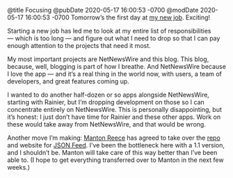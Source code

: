 @title Focusing
@pubDate 2020-05-17 16:00:53 -0700
@modDate 2020-05-17 16:00:53 -0700
Tomorrow’s the first day at [my new job](https://inessential.com/2020/05/12/my_new_job). Exciting!

Starting a new job has led me to look at my entire list of responsibilities — which is too long — and figure out what I need to drop so that I can pay enough attention to the projects that need it most.

My most important projects are NetNewsWire and this blog. This blog, because, well, blogging is part of how I breathe. And NetNewsWire because I love the app — and it’s a real thing in the world now, with users, a team of developers, and great features coming up.

I wanted to do another half-dozen or so apps alongside NetNewsWire, starting with Rainier, but I’m dropping development on those so I can concentrate entirely on NetNewsWire. This is personally disappointing, but it’s honest: I just don’t have time for Rainier and these other apps. Work on these would take away from NetNewsWire, and that would be wrong.

Another move I’m making: [Manton Reece](https://www.manton.org/) has agreed to take over the [repo](https://github.com/brentsimmons/JSONFeed) and website for [JSON Feed](https://jsonfeed.org/). I’ve been the bottleneck here with a 1.1 version, and I shouldn’t be. Manton will take care of this way better than I’ve been able to. (I hope to get everything transferred over to Manton in the next few weeks.)
